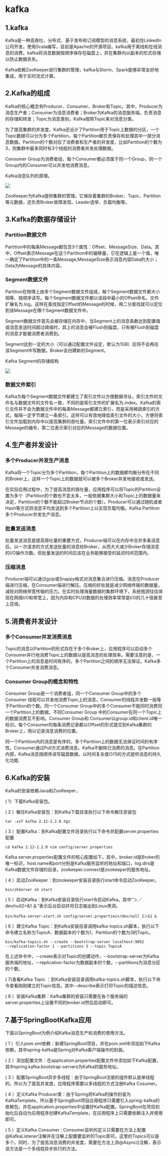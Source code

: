# kafka

## 1.kafka

Kafka是一种高吞吐、分布式、基于发布和订阅模型的消息系统，最初住Linkedln 公司开发，使用Scala编写，目前是Apache的开源项目。kafka用于离线和在线消息的消费。kafka将消息数据按顺序保存在磁盘上，并在集群内以副本的形式存储以防止数据丢失。

Kafka依赖ZooKeeper进行集群的管理，kafka与Storm、Spark能够非常友好地集成，用于实时流式计算。

## 2.Kafka的组成

Kafka的核心概念有Producer、Consumer、Broker和Topic。其中，Producer为消息生产者；Consumer为消息消费者；Broker为Kafka的消息服务端，负责消息的存储和转发；Topic为消息类别，Kafka按照Topic来对消息分类。

为了提高集群的并发度，Kafka还设计了Partition用于Topic上数据的分区，一个Topic数据可以分为多个Partition，每个Partition都负责保存和处理其中一部分消息数据。Partition的个数对应了消费者和生产者的并发度，比如Partition的个数为3，则集群中最多同时有3个线程的消费者并发处理数据。

Consumer Group为消费者组，每个Consumer都必须属于同一个Group，同一个Group内的Consumer可以并发地消费消息。

Kafka消息队列的原理。

![](D:\workspace\Java-Interview-Offer\images\kafka001.png)

ZooKeeper为Kafka提供集群的管理。它保存着集群的Broker、Topic、Partition等元数据，还负责Broker故障发现、Leader选举、负载均衡等。

## 3.Kafka的数据存储设计

### Partition数据文件

Partition中的每条Message都包含3个属性：Offset、MessageSize、Data。其中，Offset表示Message在这个Partition中的偏移量，它在逻辑上是一个值，唯一确定了Partition中的一条Message;MessageSize表示消息内容Data的大小；Data为Message的具体内容。

### Segment数据文件

Partition在物理上由多个Segment数据文件组成，每个Segment数据文件都大小相等、按顺序读写。每个Segment数据文件都以该段中最小的Offset命名，文件扩展名为.log。这样在查找指定Offset的Message的时候，用二分查找就可以定位到该Message在哪个Segment数据文件中。

Segment数据文件首先会被存储在内存中，当Segment上的消息条数达到配置值或消息发送时间超过阈值时，其上的消息会被Flush到磁盘，只有被Flush到磁盘的消息才能被消费者消费到。

Segment达到一定的大小（可以通过配置文件设定，默认为1GB）后将不会再往该Segment中写数据，Broker会创建新的Segment。

Kafka Segment的存储结构

![](D:\workspace\Java-Interview-Offer\images\kafka002.png)

### 数据文件索引

Kafka为每个Segment数据文件都建立了索引文件以方便数据寻址，索引文件的文件名与数据文件的文件名一致，不同的是索引文件的扩展名为.index。Kafka的索引文件并不会为数据文件中的每条Message都建立索引，而是采用稀疏索引的方式，每隔一定字节建立一条索引。这样可以有效地降低索引文件的大小，方便将索引文件加载到内存中以提高集群的吞吐量。索引文件中的第一位表示索引对应的Message的编号，第二位表示索引对应的Message的数据位置。

## 4.生产者并发设计

### 多个Producer并发生产消息

Kafka将一个Topic分为多个Partition，每个Partition上的数据都均衡分布在不同的Broker上，这样一个Topic上的数据就可以被多个Broker并发地接收或发送。

在实际应用过程中，为了提高消息的吞吐量，应用程序可以将Topic的Partition设置为多个（Partition的个数也不宜太多，一般依据集群大小和Topic上的数据量来决定，Partition的个数不能超过Broker节点的个数）。Producer可以通过随机或者Hash等方式将消息平均发送到多个Partition上以实现负载均衡。Kafka Partition多个Producer并发生产消息。

### 批量发送消息

批量发送消息是提高吞吐量的重要方式，Producer端可以在内存中合并多条消息后，以一次请求的方式发送批量的消息给Broker，从而大大减少Broker存储消息的I/O操作次数。但批量发送的时间应该在业务能够接受的延迟时间范围内。

### 压缩消息

Producer端可以通过gzip或Snappy格式对消息集合进行压缩。消息在Producer端进行压缩，在Consumer端进行解压。压缩的好处就是减少网络传输的数据量，减轻对网络带宽传输的压力。在实时处理海量数据的集群环境下，系统瓶颈往往体现在网络I/O和带宽上，因为内存和CPU对数据的处理效率常常是I/O的几十倍甚至上百倍。

## 5.消费者并发设计

### 多个Consumer并发消费消息

Topic的消息以Partition的形式存在于多个Broker上，应用程序可以启动多个Consumer并行地消费Topic上的数据以提高消息的处理效率。需要注意的是，一个Partition上的消息是时间有序的，多个Partition之间的顺序无法保证。Kafka多个Consumer并发消费消息。

### Consumer Group的概念和特性

Consumer Group是一个消费者组，同一个Consumer Group中的多个Consumer 线程可以并发地消费Topic上的消息，Consumer的线程并发数一般等于Partition的个数。同一个Consumer Group中的多个Consumer不能同时消费同一个Partition上的数据。不同Consumer Group 中的Consumer在同一个Topic上的数据消费互不影响。Consumer Group和 Consumer以group.id和client.id唯一标识。每个Consumer的每条消费记录都以Offset的形式提交到Kafka集群的Broker上，用以记录消息消费的位置。

同一个Partition内的消息是有序的，多个Partition上的数据无法保证时间的有序性。Consumer通过Pull方式消费消息。Kafka不删除已消费的消息。在Partition内部，Kafka消息按顺序读写磁盘数据，以时间复杂度O(1)的方式提供消息的持久化功能.

## 6.Kafka的安装

Kafka的安装依赖Java和ZooKeeper，

( 1）下载Kafka安装包。

( 2 ）解压Kafka安装包：到Kafka下载目录执行以下命令解压安装包

```
tar -xzf kafka 2.12-2.2.0.tgz 
```

( 3 ）配置Kafka：到Kafka配置文件目录执行以下命令并配置server.properties配置

```
cd kafka 2.12-2.2.0 vim config/server properties 
```

Kafka server.properties配置文件的核心配置如下。其中，broker.id是Broker的唯一标识，host.name和port分别是Kafka服务监听的地址和端口，log.dirs是Kafka数据文件存储的目录，zookeeper.connect是zookeeper的服务地址。

( 4 ）启动ZooKeeper：到zookeeper安装目录执行start命令启动ZooKeeper。

```
bin/zkServer sh start
```

( 5 ）启动Kafka：到Kafka安装目录执行start令启动Kafka。其中“＞／dev/null2>&1 ＆”表示后台启动并将日志输出到Linux黑洞。

```
bin/kafka-server-start.sh config/server.properties>/dev/null 2＞&1 & 
```

( 6 ）建立Kafka Topic：到Kafka安装目录调用kafka-topics.sh脚本，执行以下命令建立名称为TopicA、数据副本的个数为1、Partition的个数为3的Topic。

```
bin/kafka-topics.sh --create --bootstrap-server localhost:9092 
--replication-factor 1 --partitions 3 --topic TopicA 
```

在上述命令中，--create表示对Topic的创建动作，--bootstrap-server为Kafka服务端的地址，--replication-factor为数据副本的个数，--partitions为消息分区的个数。

( 7)查看Kafka Topic ：到Kafka安装目录调用kafka-topics.sh脚本，执行以下命令查看刚刚建立的Topic信息。其中--describe表示打印Topic的描述信息。

( 8 ）安装Kafka集群：Kafka集群的安装只需要在各个服务端的server.properties上设置不同的broker.id然后启动即可。

## 7.基于SpringBootKafka应用

下面以SpringBoot为例介绍Kafka消息生产和消费的使用方法。

( 1 ）引人pom.xml依赖：新建SpringBoot项目，并在pom.xml中添加如下Kafka依赖，其中spring-kafka是Spring对Kafka客户端操作的封装。

( 2 ）添加配置文件：在application.properties配置文件中添加如下Kafka配置，其中spring.kafka.bootstrap-servers为Kafka的服务地址。

( 3 ）配置SpringBoot异步多线程：由于SpringBoot注册的组件默认是单线程的，所以为了提高并发度，应用程序需要以多线程的方式注册Kafka Cosumer。

( 4 ）定义Kafka Producer类：由于Spring将Kafka的操作封装为KafkaTemplate，所以基于SpringBoot项目应用程序只需要引入spring-kafka的依赖包，并在application.properties中设置好Kafka配置。SpringBoot在项目初始化后自动为应用程序创建KafkaTemplate，在应用程序上只需要依赖注入并使用即可。

( 5 ）定义Kafka Consumer : Consumer监听的定义只需要在方法上配置@KafkaListener注解并在注解上配置要监听的Topic即可。这里的Topics可以是多个。同时，为了提高消息消费的并发度，需要在方法上添@Async()注解，表示该方法是一个多线程异步执行的方法。
